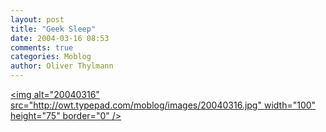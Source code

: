 ```yaml
---
layout: post
title: "Geek Sleep"
date: 2004-03-16 08:53
comments: true
categories: Moblog
author: Oliver Thylmann
---
```



[&lt;img alt=&quot;20040316&quot; src=&quot;http://owt.typepad.com/moblog/images/20040316.jpg&quot; width=&quot;100&quot; height=&quot;75&quot; border=&quot;0&quot; /&gt;](http://owt.typepad.com/photos/uncategorized/20040316.jpg)


